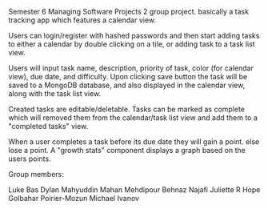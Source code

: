 Semester 6 Managing Software Projects 2 group project. basically a task tracking app which features a calendar view.

Users can login/register with hashed passwords and then start adding tasks to either a calendar by double clicking on a tile, or adding task to a task list view.

Users will input task name, description, priority of task, color (for calendar view), due date, and difficulty. Upon clicking save button the task will be saved to a MongoDB database,
and also displayed in the calendar view, along with the task list view. 

Created tasks are editable/deletable. Tasks can be marked as complete which will removed them from the calendar/task list view and add them to a "completed tasks" view.

When a user completes a task before its due date they will gain a point. else lose a point. A "growth stats" component displays a graph based on the users points. 

Group members:

Luke Bas
Dylan Mahyuddin
Mahan Mehdipour
Behnaz Najafi
Juliette R Hope Golbahar Poirier-Mozun
Michael Ivanov
